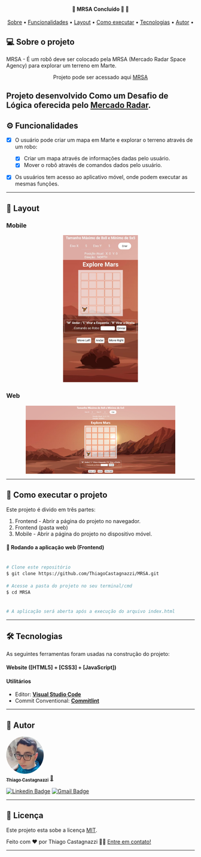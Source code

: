 <h4 align="center"> 
	🚧  MRSA Concluído 🚀 🚧
</h4>

<p align="center">
 <a href="#-sobre-o-projeto">Sobre</a> •
 <a href="#-funcionalidades">Funcionalidades</a> •
 <a href="#-layout">Layout</a> • 
 <a href="#-como-executar-o-projeto">Como executar</a> • 
 <a href="#-tecnologias">Tecnologias</a> • 
 <a href="#-autor">Autor</a> • 
</p>

## 💻 Sobre o projeto

MRSA - É um robô deve ser colocado pela MRSA (Mercado Radar Space Agency) para explorar um terreno em Marte.

<p align="center">Projeto pode ser acessado aqui <a href="https://mrsa-phi.vercel.app/">MRSA</a></p>

## Projeto desenvolvido **Como um Desafio de Lógica** oferecida pelo [Mercado Radar](https://www.mercadoradar.com.br/).

## ⚙️ Funcionalidades

- [x] O usuário pode criar um mapa em Marte e explorar o terreno através de um robo:

  - [x] Criar um mapa através de informações dadas pelo usuário.
  - [x] Mover o robô através de comandos dados pelo usuário.

- [x] Os usuários tem acesso ao aplicativo móvel, onde podem executar as mesmas funções.

---

## 🎨 Layout

### Mobile

<p align="center">
  <img alt="Layout Mobile" title="#Layout Mobile" src="./assets/readme/layout-mobile.png" width="200px">
</p>

### Web

<p align="center" style="display: flex; align-items: flex-start; justify-content: center;">
  <img alt="Layout Mobile" title="#Layout Mobile" src="./assets/readme/layout-desktop.png" width="400px">
</p>

---

## 🚀 Como executar o projeto

Este projeto é divido em três partes:

1. Frontend - Abrir a página do projeto no navegador.
2. Frontend (pasta web)
3. Mobile - Abrir a página do projeto no dispositivo móvel.

#### 🧭 Rodando a aplicação web (Frontend)

```bash

# Clone este repositório
$ git clone https://github.com/ThiagoCastagnazzi/MRSA.git

# Acesse a pasta do projeto no seu terminal/cmd
$ cd MRSA


# A aplicação será aberta após a execução do arquivo index.html

```

---

## 🛠 Tecnologias

As seguintes ferramentas foram usadas na construção do projeto:

#### **Website** ([HTML5] + [CSS3] + [JavaScript])

#### [](https://github.com/tgmarinho/Ecoleta#utilit%C3%A1rios)**Utilitários**

- Editor: **[Visual Studio Code](https://code.visualstudio.com/)**
- Commit Conventional: **[Commitlint](https://github.com/conventional-changelog/commitlint)**

---

## 🦸 Autor

<a href="https://www.linkedin.com/in/thiago-castagnazzi-280652230/">
 <img style="border-radius: 50%;" src="./assets/readme/Thiago.png" width="100px;" alt=""/>
 <br />
 <sub><b>Thiago Castagnazzi</b></sub></a> <a href="https://github.com/ThiagoCastagnazzi/" title="GitHub">🚀</a>
 <br />

[![Linkedin Badge](https://img.shields.io/badge/-Thiago-blue?style=flat-square&logo=Linkedin&logoColor=white&link=https://www.linkedin.com/in/thiago-castagnazzi-280652230/)](https://www.linkedin.com/in/thiago-castagnazzi-280652230/)
[![Gmail Badge](https://img.shields.io/badge/-thiagocastagnazzi@gmail.com-c14438?style=flat-square&logo=Gmail&logoColor=white&link=mailto:thiagocastagnazzi@gmail.com)](mailto:thiagocastagnazzi@gmail.com)

---

## 📝 Licença

Este projeto esta sobe a licença [MIT](./LICENSE).

Feito com ❤️ por Thiago Castagnazzi 👋🏽 [Entre em contato!](https://www.linkedin.com/in/thiago-castagnazzi-280652230/)

---
